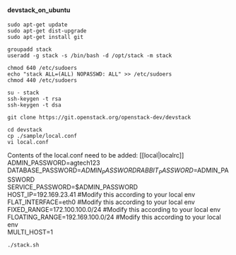 #### devstack_on_ubuntu
```
sudo apt-get update
sudo apt-get dist-upgrade
sudo apt-get install git

groupadd stack
useradd -g stack -s /bin/bash -d /opt/stack -m stack

chmod 640 /etc/sudoers
echo "stack ALL=(ALL) NOPASSWD: ALL" >> /etc/sudoers
chmod 440 /etc/sudoers

su - stack
ssh-keygen -t rsa
ssh-keygen -t dsa

git clone https://git.openstack.org/openstack-dev/devstack

cd devstack
cp ./sample/local.conf
vi local.conf
```

Contents of the local.conf need to be added:
[[local|localrc]]
ADMIN_PASSWORD=agtech123   
DATABASE_PASSWORD=$ADMIN_PASSWORD   
RABBIT_PASSWORD=$ADMIN_PASSWORD   
SERVICE_PASSWORD=$ADMIN_PASSWORD   
HOST_IP=192.169.23.41 #Modify this according to your local env   
FLAT_INTERFACE=eth0 #Modify this according to your local env   
FIXED_RANGE=172.100.100.0/24 #Modify this according to your local env   
FLOATING_RANGE=192.169.100.0/24 #Modify this according to your local env   
MULTI_HOST=1

```
./stack.sh
```
